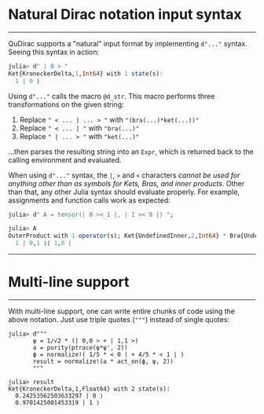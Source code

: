 # Natural Dirac notation input syntax
---

QuDirac supports a "natural" input format by implementing `d"..."` syntax. Seeing this syntax in action:

```julia
julia> d" | 0 > "
Ket{KroneckerDelta,1,Int64} with 1 state(s):
  1 | 0 ⟩
```

Using `d"..."` calls the macro `@d_str`. This macro performs three transformations on the 
given string:

1. Replace `" < ... | ... > "` with `"(bra(...)*ket(...))"`
2. Replace `" < ... | "` with `"bra(...)"`
2. Replace `" | ... > "` with `"ket(...)"`

...then parses the resulting string into an `Expr`, which is returned back to the calling environment and evaluated.

When using `d"..."` syntax, the `|`, `>` and `<` characters *cannot be used for anything other than as symbols for Kets, Bras, and inner products*. Other than that, any other Julia syntax should evaluate properly. For example, assignments and function calls work as expected:

```julia
julia> d" A = tensor(| 0 >< 1 |, | 1 >< 0 |) ";

julia> A
OuterProduct with 1 operator(s); Ket{UndefinedInner,2,Int64} * Bra{UndefinedInner,2,Int64}:
  1 | 0,1 ⟩⟨ 1,0 |
```

---
# Multi-line support
---

With multi-line support, one can write entire chunks of code using the above notation. Just use triple quotes (`"""`) instead of single quotes:

```
julia> d"""
       ψ = 1/√2 * (| 0,0 > + | 1,1 >)
       a = purity(ptrace(ψ*ψ', 2))
       ϕ = normalize!( 1/5 * < 0 | + 4/5 * < 1 | )
       result = normalize!(a * act_on(ϕ, ψ, 2))
       """

julia> result
Ket{KroneckerDelta,1,Float64} with 2 state(s):
  0.24253562503633297 | 0 ⟩
  0.9701425001453319 | 1 ⟩
```

